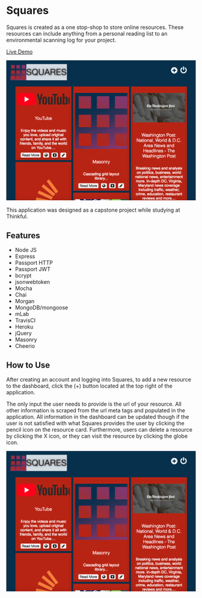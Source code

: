 # Squares
Squares is created as a one stop-shop to store online resources. These resources can include anything from a personal reading list to an environmental scanning log for your project. 

[Live Demo](https://squaresapp.herokuapp.com/)

![Squares Screenshot](/public/Images/screenshot_2.png "Squares Screenshot")

This application was designed as a capstone project while studying at Thinkful.

## Features
- Node JS
- Express
- Passport HTTP
- Passport JWT
- bcrypt
- jsonwebtoken
- Mocha
- Chai
- Morgan
- MongoDB/mongoose
- mLab
- TravisCI
- Heroku
- jQuery
- Masonry
- Cheerio

## How to Use

After creating an account and logging into Squares, to add a new resource to the dashboard, click the (+) button located at the top right of the application. 

The only input the user needs to provide is the url of your resource. All other information is scraped from the url meta tags and populated in the application. All information in the dashboard can be updated though if the user is not satisfied with what Squares provides the user by clicking the pencil icon on the resource card. Furthermore, users can delete a resource by clicking the X icon, or they can visit the resource by clicking the globe icon.

![Squares Screenshot](/public/Images/screenshot_2.png "Squares Screenshot")
